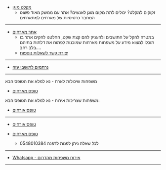 - [מקלט מוגן](<https://protected-shelter.vercel.app/>)
  - זקוקים למקלט? יכולים לתת מקום מוגן לאנשים? אתר עם ממשק מאוד פשוט המחבר כרטיסיות של מארחים למתארחים

---

- [אתר מארחים](<https://mearhim.vercel.app/>)
  - במטרה להקל על התושבים ולהעניק להם קצת שקט, החלטנו להקים אתר בו תוכלו למצוא מידע על משפחות מארחות שמוכנות לפתוח את דלתות בתיהם בלב רחב....
  - [יצירת קשר לשאלות נוספות](<https://api.whatsapp.com/send/?phone=%2B972548816044&text&type=phone_number&app_absent=0>)

---

- [נרתמים לתושבי עזה](<https://sites.google.com/gshr.co.il/nirtamim/%D7%91%D7%99%D7%AA?authuser=0>)

---
משפחות שיכולות לארח - נא למלא את הטופס הבא

- [טופס מארחים](<https://forms.gle/dsZBUqdmJM6EbBPN8>)

משפחות שצריכות אירוח - נא למלא את הטופס הבא:

- [טופס אורחים](<https://forms.gle/QNM6m3vVLnAh82wb6>)

---

- [טופס אורחים](<https://forms.gle/wWfTqrB3dpEgXU5x7>)

- [טופס מארחים](<https://forms.gle/pRPFHbtLVVMtKwby5>)
  - לכל שאלה ניתן לפנות לדפנה 0548010384

---

- [Whatsapp - אירוח משפחות מהדרום](<https://chat.whatsapp.com/E6GofQiyosDLndYKKCcC4v>)

---
